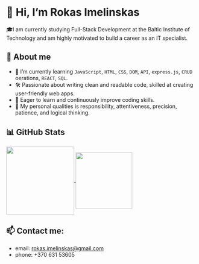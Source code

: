 # 👋 Hi, I’m Rokas Imelinskas
  🎓I am currently studying Full-Stack Development at the Baltic Institute of Technology and am highly motivated to build a career as an IT specialist.
  
## 🚀 About me
-  🌱 I’m currently learning `JavaScript`, `HTML`, `CSS`, `DOM`, `API`, `express.js`, `CRUD` oerations, `REACT`, `SQL`.
-  🛠️ Passionate about writing clean and readable code, skilled at creating user-friendly web apps.
-  🧠 Eager to learn and continuously improve coding skills.
-  🧑 My personal qualities is responsibility, attentiveness, precision, patience, and logical thinking.

##  📊 GitHub Stats
<a href="https://github.com/RokasIme/github-readme-stats">
  <img height=180 align="center" src="https://github-readme-stats.vercel.app/api?username=RokasIme" />
</a>
<a href="https://github.com/RokasIme/convoychat">
  <img height=150 align="center" src="https://github-readme-stats.vercel.app/api/top-langs?username=RokasIme&layout=compact&langs_count=8&card_width=250" />
</a>

## 📫 Contact me:
  * email: rokas.imelinskas@gmail.com
  * phone: +370 631 53605
    
<!---
RokasIme/RokasIme is a ✨ special ✨ repository because its `README.md` (this file) appears on your GitHub profile.
You can click the Preview link to take a look at your changes.
--->

